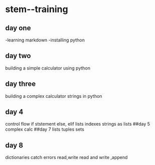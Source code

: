 # stem--training
## day one
-learning markdown
-installing python
## day two
building a simple calculator using python
## day three
 building a complex calculator
 strings in python
 ## day 4
 control flow
 if ststement
 else, elif
lists
indexes
strings as lists
##day 5
complex calc
##day 7
lists
tuples
sets
## day 8
dictionaries
catch errors
read,write read and write ,append


